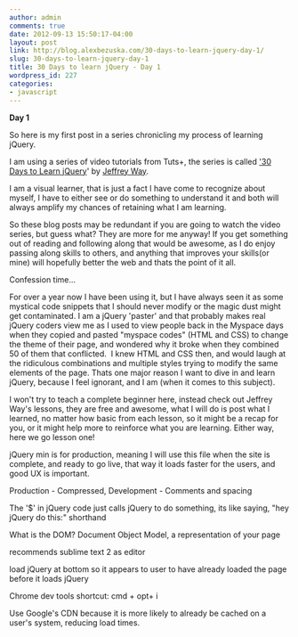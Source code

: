 ```yaml
---
author: admin
comments: true
date: 2012-09-13 15:50:17-04:00
layout: post
link: http://blog.alexbezuska.com/30-days-to-learn-jquery-day-1/
slug: 30-days-to-learn-jquery-day-1
title: 30 Days to learn jQuery - Day 1
wordpress_id: 227
categories:
- javascript
---
```


**Day 1**

So here is my first post in a series chronicling my process of learning jQuery.

I am using a series of video tutorials from Tuts+, the series is called ['30 Days to Learn jQuery](https://tutsplus.com/course/30-days-to-learn-jquery/)' by [Jeffrey Way](https://tutsplus.com/author/jeffreyway/).

I am a visual learner, that is just a fact I have come to recognize about myself, I have to either see or do something to understand it and both will always amplify my chances of retaining what I am learning.

So these blog posts may be redundant if you are going to watch the video series, but guess what? They are more for me anyway! If you get something out of reading and following along that would be awesome, as I do enjoy passing along skills to others, and anything that improves your skills(or mine) will hopefully better the web and thats the point of it all.

Confession time...

For over a year now I have been using it, but I have always seen it as some mystical code snippets that I should never modify or the magic dust might get contaminated. I am a jQuery 'paster' and that probably makes real jQuery coders view me as I used to view people back in the Myspace days when they copied and pasted "myspace codes" (HTML and CSS) to change the theme of their page, and wondered why it broke when they combined 50 of them that conflicted.  I knew HTML and CSS then, and would laugh at the ridiculous combinations and multiple styles trying to modify the same elements of the page. Thats one major reason I want to dive in and learn jQuery, because I feel ignorant, and I am (when it comes to this subject).

I won't try to teach a complete beginner here, instead check out Jeffrey Way's lessons, they are free and awesome, what I will do is post what I learned, no matter how basic from each lesson, so it might be a recap for you, or it might help more to reinforce what you are learning. Either way, here we go lesson one!



jQuery min is for production, meaning I will use this file when the site is complete, and ready to go live, that way it loads faster for the users, and good UX is important.

Production - Compressed, Development - Comments and spacing

The '$' in jQuery code just calls jQuery to do something, its like saying, "hey jQuery do this:" shorthand

What is the DOM? Document Object Model, a representation of your page

recommends sublime text 2 as editor

load jQuery at bottom so it appears to user to have already loaded the page before it loads jQuery

Chrome dev tools shortcut: cmd + opt+ i



Use Google's CDN because it is more likely to already be cached on a user's system, reducing load times.
